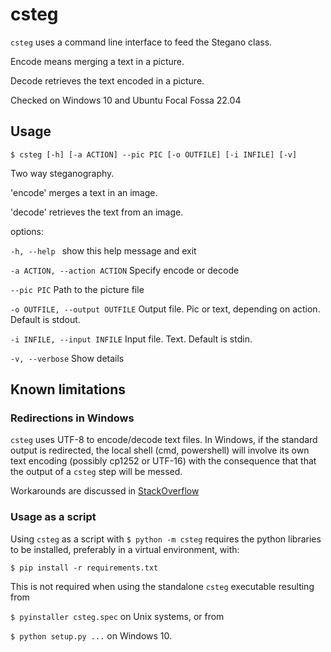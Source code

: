 # csteg

`csteg` uses a command line interface to feed the Stegano class.

Encode means merging a text in a picture.

Decode retrieves the text encoded in a picture.

Checked on Windows 10 and Ubuntu Focal Fossa 22.04

## Usage

`$ csteg [-h] [-a ACTION] --pic PIC [-o OUTFILE] [-i INFILE] [-v] `

Two way steganography.

'encode' merges a text in an image.

'decode' retrieves the text from an image.

options:

  `-h, --help `          show this help message and exit

  `-a ACTION, --action ACTION`    Specify encode or decode

  `--pic PIC`             Path to the picture file

  `-o OUTFILE, --output OUTFILE`  Output file. Pic or text, depending on action. Default is stdout.

  `-i INFILE, --input INFILE`      Input file. Text. Default is stdin.

  `-v, --verbose`        Show details

## Known limitations

### Redirections in Windows

`csteg` uses UTF-8 to encode/decode text files. 
In Windows, if the standard output is redirected, the local shell 
(cmd, powershell) will involve its own text encoding (possibly cp1252 or UTF-16) with the consequence that
that the output of a `csteg` step will be messed. 

Workarounds are discussed in [StackOverflow](https://stackoverflow.com/questions/56724398/windows-encoding-changed-when-redirecting-output)

### Usage as a script

Using `csteg` as a script with `$ python -m csteg` requires the python libraries to be installed, preferably in a virtual environment, with:

`$ pip install -r requirements.txt`

This is not required when using the standalone `csteg` executable resulting from 

`$ pyinstaller csteg.spec` on Unix systems, or from

`$ python setup.py ...` on Windows 10.